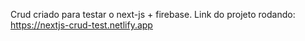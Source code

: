 Crud criado para testar o next-js + firebase. Link do projeto rodando: https://nextjs-crud-test.netlify.app
